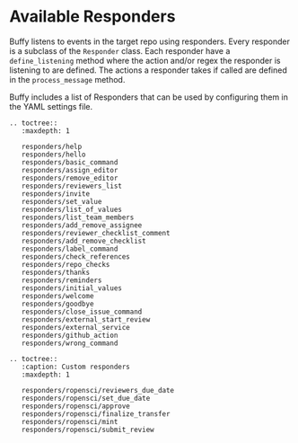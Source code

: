 Available Responders
====================

Buffy listens to events in the target repo using responders. Every responder is a subclass of the `Responder` class.
Each responder have a `define_listening` method where the action and/or regex the responder is listening to are defined.
The actions a responder takes if called are defined in the `process_message` method.

Buffy includes a list of Responders that can be used by configuring them in the YAML settings file.


```eval_rst
.. toctree::
   :maxdepth: 1

   responders/help
   responders/hello
   responders/basic_command
   responders/assign_editor
   responders/remove_editor
   responders/reviewers_list
   responders/invite
   responders/set_value
   responders/list_of_values
   responders/list_team_members
   responders/add_remove_assignee
   responders/reviewer_checklist_comment
   responders/add_remove_checklist
   responders/label_command
   responders/check_references
   responders/repo_checks
   responders/thanks
   responders/reminders
   responders/initial_values
   responders/welcome
   responders/goodbye
   responders/close_issue_command
   responders/external_start_review
   responders/external_service
   responders/github_action
   responders/wrong_command
```

```eval_rst
.. toctree::
   :caption: Custom responders
   :maxdepth: 1

   responders/ropensci/reviewers_due_date
   responders/ropensci/set_due_date
   responders/ropensci/approve
   responders/ropensci/finalize_transfer
   responders/ropensci/mint
   responders/ropensci/submit_review
```
